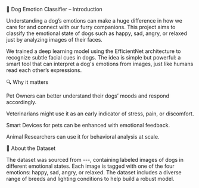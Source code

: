🐶 Dog Emotion Classifier – Introduction

Understanding a dog’s emotions can make a huge difference in how we care for and connect with our furry companions. This project aims to classify the emotional state of dogs such as happy, sad, angry, or relaxed just by analyzing images of their faces.

We trained a deep learning model using the EfficientNet architecture to recognize subtle facial cues in dogs. The idea is simple but powerful: a smart tool that can interpret a dog's emotions from images, just like humans read each other’s expressions.

🔍 Why it matters

Pet Owners can better understand their dogs’ moods and respond accordingly.

Veterinarians might use it as an early indicator of stress, pain, or discomfort.

Smart Devices for pets can be enhanced with emotional feedback.

Animal Researchers can use it for behavioral analysis at scale.


📁 About the Dataset

The dataset was sourced from ---, containing labeled images of dogs in different emotional states. Each image is tagged with one of the four emotions: happy, sad, angry, or relaxed. The dataset includes a diverse range of breeds and lighting conditions to help build a robust model.


